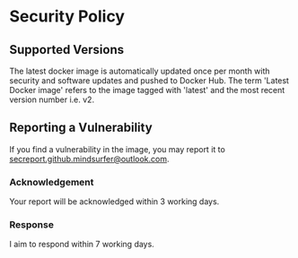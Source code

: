# Security Policy

## Supported Versions

The latest docker image is automatically updated once per month with security and software updates and pushed to Docker Hub. The term 'Latest Docker image' refers to the image tagged with 'latest' and the most recent version number i.e. v2.

## Reporting a Vulnerability

If you find a vulnerability in the image, you may report it to secreport.github.mindsurfer@outlook.com.

### Acknowledgement

Your report will be acknowledged within 3 working days.

### Response

I aim to respond within 7 working days.
